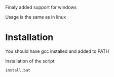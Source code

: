 
Finaly added support for windows

Usage is the same as in linux

# Installation
You should have gcc installed and added to PATH

Installation of the script
```bash
install.bat
```
